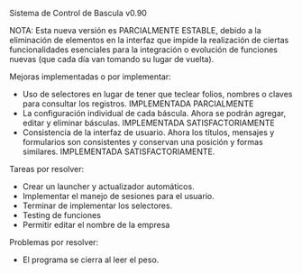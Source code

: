 Sistema de Control de Bascula v0.90

NOTA: Esta nueva versión es PARCIALMENTE ESTABLE, debido a la eliminación de elementos en la interfaz que impide la realización de ciertas funcionalidades esenciales para la integración o evolución de funciones nuevas (que cada día van tomando su lugar de vuelta).

Mejoras implementadas o por implementar:
 * Uso de selectores en lugar de tener que teclear folios, nombres o claves para consultar los registros. IMPLEMENTADA PARCIALMENTE
 * La configuración individual de cada báscula. Ahora se podrán agregar, editar y eliminar básculas. IMPLEMENTADA SATISFACTORIAMENTE
 * Consistencia de la interfaz de usuario. Ahora los títulos, mensajes y formularios son consistentes y conservan una posición y formas similares. IMPLEMENTADA SATISFACTORIAMENTE.

Tareas por resolver:
 * Crear un launcher y actualizador automáticos.
 * Implementar el manejo de sesiones para el usuario.
 * Terminar de implementar los selectores.
 * Testing de funciones
 * Permitir editar el nombre de la empresa

Problemas por resolver:
 * El programa se cierra al leer el peso.
